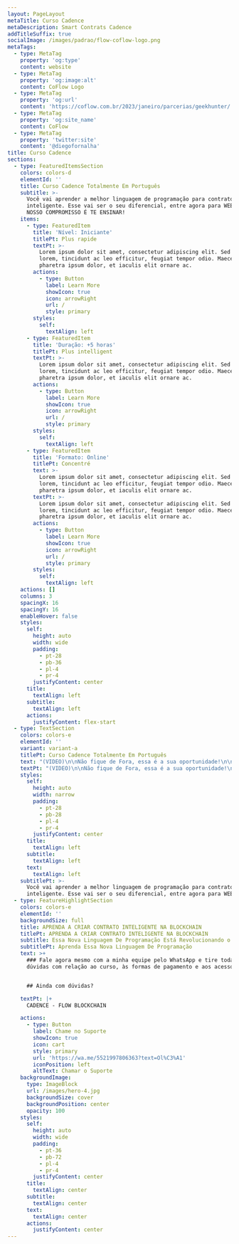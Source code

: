 ```yaml
---
layout: PageLayout
metaTitle: Curso Cadence
metaDescription: Smart Contrats Cadence
addTitleSuffix: true
socialImage: /images/padrao/flow-coflow-logo.png
metaTags:
  - type: MetaTag
    property: 'og:type'
    content: website
  - type: MetaTag
    property: 'og:image:alt'
    content: CoFlow Logo
  - type: MetaTag
    property: 'og:url'
    content: 'https://coflow.com.br/2023/janeiro/parcerias/geekhunter/'
  - type: MetaTag
    property: 'og:site_name'
    content: CoFlow
  - type: MetaTag
    property: 'twitter:site'
    content: '@diegofornalha'
title: Curso Cadence
sections:
  - type: FeaturedItemsSection
    colors: colors-d
    elementId: ''
    title: Curso Cadence Totalmente Em Português
    subtitle: >-
      Você vai aprender a melhor linguagem de programação para contrato
      inteligente. Esse vai ser o seu diferencial, entre agora para WEB 3.0!
      NOSSO COMPROMISSO É TE ENSINAR!
    items:
      - type: FeaturedItem
        title: 'Nível: Iniciante'
        titlePt: Plus rapide
        textPt: >-
          Lorem ipsum dolor sit amet, consectetur adipiscing elit. Sed ante
          lorem, tincidunt ac leo efficitur, feugiat tempor odio. Maecenas
          pharetra ipsum dolor, et iaculis elit ornare ac.
        actions:
          - type: Button
            label: Learn More
            showIcon: true
            icon: arrowRight
            url: /
            style: primary
        styles:
          self:
            textAlign: left
      - type: FeaturedItem
        title: 'Duração: +5 horas'
        titlePt: Plus intelligent
        textPt: >-
          Lorem ipsum dolor sit amet, consectetur adipiscing elit. Sed ante
          lorem, tincidunt ac leo efficitur, feugiat tempor odio. Maecenas
          pharetra ipsum dolor, et iaculis elit ornare ac.
        actions:
          - type: Button
            label: Learn More
            showIcon: true
            icon: arrowRight
            url: /
            style: primary
        styles:
          self:
            textAlign: left
      - type: FeaturedItem
        title: 'Formato: Online'
        titlePt: Concentré
        text: >-
          Lorem ipsum dolor sit amet, consectetur adipiscing elit. Sed ante
          lorem, tincidunt ac leo efficitur, feugiat tempor odio. Maecenas
          pharetra ipsum dolor, et iaculis elit ornare ac.
        textPt: >-
          Lorem ipsum dolor sit amet, consectetur adipiscing elit. Sed ante
          lorem, tincidunt ac leo efficitur, feugiat tempor odio. Maecenas
          pharetra ipsum dolor, et iaculis elit ornare ac.
        actions:
          - type: Button
            label: Learn More
            showIcon: true
            icon: arrowRight
            url: /
            style: primary
        styles:
          self:
            textAlign: left
    actions: []
    columns: 3
    spacingX: 16
    spacingY: 16
    enableHover: false
    styles:
      self:
        height: auto
        width: wide
        padding:
          - pt-28
          - pb-36
          - pl-4
          - pr-4
        justifyContent: center
      title:
        textAlign: left
      subtitle:
        textAlign: left
      actions:
        justifyContent: flex-start
  - type: TextSection
    colors: colors-e
    elementId: ''
    variant: variant-a
    titlePt: Curso Cadence Totalmente Em Português
    text: "(VIDEO)\n\nNão fique de Fora, essa é a sua oportunidade!\n\nCADENCE - FLOW BLOCKCHAIN\n\n##De\_R$597\_por apenas\n## R$397,00 ou em\n##até 12x de\n## R$ 38,68\n\n![](https://bafkreiesz7tpwc5iq6hzz4roene4bkxqtwmhp5sol5epuhf2mskyswrkb4.ipfs.nftstorage.link/)\n\n*   Pagamento 100% seguro\n*   Acesso imediato\n*   7 dias de garantia\n"
    textPt: "(VIDEO)\n\nNão fique de Fora, essa é a sua oportunidade!\n\nCADENCE - FLOW BLOCKCHAIN\n\n\\##De\_R$597\_por apenas\n\\## R$397,00 ou em\n\\##até 12x de\n\\## R$ 38,68\n\n!\\[]\\(https://bafkreiesz7tpwc5iq6hzz4roene4bkxqtwmhp5sol5epuhf2mskyswrkb4.ipfs.nftstorage.link/)\n\n\\*   Pagamento 100% seguro\n\\*   Acesso imediato\n\\*   7 dias de garantia\n\n\n"
    styles:
      self:
        height: auto
        width: narrow
        padding:
          - pt-28
          - pb-28
          - pl-4
          - pr-4
        justifyContent: center
      title:
        textAlign: left
      subtitle:
        textAlign: left
      text:
        textAlign: left
    subtitlePt: >-
      Você vai aprender a melhor linguagem de programação para contrato
      inteligente. Esse vai ser o seu diferencial, entre agora para WEB 3.0!
  - type: FeatureHighlightSection
    colors: colors-e
    elementId: ''
    backgroundSize: full
    title: APRENDA A CRIAR CONTRATO INTELIGENTE NA BLOCKCHAIN
    titlePt: APRENDA A CRIAR CONTRATO INTELIGENTE NA BLOCKCHAIN
    subtitle: Essa Nova Linguagem De Programação Está Revolucionando o Mundo Todo!
    subtitlePt: Aprenda Essa Nova Linguagem De Programação
    text: >+
      ### Fale agora mesmo com a minha equipe pelo WhatsApp e tire todas as suas
      dúvidas com relação ao curso, às formas de pagamento e aos acessos.


      ## Ainda com dúvidas?​

    textPt: |+
      CADENCE - FLOW BLOCKCHAIN

    actions:
      - type: Button
        label: Chame no Suporte
        showIcon: true
        icon: cart
        style: primary
        url: 'https://wa.me/5521997806363?text=Ol%C3%A1'
        iconPosition: left
        altText: Chamar o Suporte
    backgroundImage:
      type: ImageBlock
      url: /images/hero-4.jpg
      backgroundSize: cover
      backgroundPosition: center
      opacity: 100
    styles:
      self:
        height: auto
        width: wide
        padding:
          - pt-36
          - pb-72
          - pl-4
          - pr-4
        justifyContent: center
      title:
        textAlign: center
      subtitle:
        textAlign: center
      text:
        textAlign: center
      actions:
        justifyContent: center
---
```

